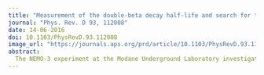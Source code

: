 ```yaml
---
title: "Measurement of the double-beta decay half-life and search for the neutrinoless double-beta decay of $^{48}$Ca with the NEMO-3 detector"
journal: "Phys. Rev. D 93, 112008"
date: 14-06-2016
doi: 10.1103/PhysRevD.93.112008
image_url: "https://journals.aps.org/prd/article/10.1103/PhysRevD.93.112008/figures/5/medium"
abstract: 
  The NEMO-3 experiment at the Modane Underground Laboratory investigates the double-beta decay of $^{48}$Ca. Using 5.25 yr of data recorded with a 6.99 g sample of $^{48}$Ca, approximately 150 double-beta decay candidate events are selected with a signal-to-background ratio greater than 3. The half-life for the two-neutrino double-beta decay of $^{48}$Ca is measured to be $T^{2\nu}_{1/2} = \left[6.4 ^{+0.7}_{-0.6}(\textrm{stat})^{+1.2}_{-0.9} (\textrm{syst})\right]\times 10^{19}$ yr. A search for neutrinoless double-beta decay of $^{48}$Ca yields a null result, and a corresponding lower limit on the half-life is found to be $T_{1/2}^{0\nu}\geq 2.0\times 10^{22}$ at 90% confidence level, translating into an upper limit on the effective Majorana neutrino mass of $\left < m_{\beta\beta} \right > \leq 6.0-26$ eV, with the range reflecting different nuclear matrix element calculations. Limits are also set on models involving Majoron emission and right-handed currents.
---
```

